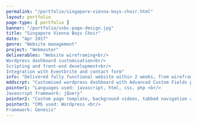 ```yaml
---
permalink: "/portfolio/singapore-vienna-boys-choir.html"
layout: portfolio
page-type: [ portfolio ]
banner: "/portfolio/svbc-page-design.jpg"
title: "Singapore Vienna Boys Choir"
date: "Apr 2017"
genre: "Website management"
project: "Webmaster"
deliverables: "Website wireframing<br/>
Wordpress dashboard customisation<br/>
Scripting and front-end development<br/>
Integration with Eventbrite and contact form"
info: "Delivered fully functional website within 2 weeks, from wireframing, prototyping to integrations with 3rd party software"
mddscrpt: "Customised wordpress dashboard with Advanced Custom Fields plugin"
pointer1: "Languages used: javascript, html, css, php <br/>
Javascript framework: jQuery"
pointer2: "Custom page template, background videos, tabbed navigation and Eventbrite integration "
pointer3: "CMS used: Wordpress <br/>
Framework: Genesis"
---
```

